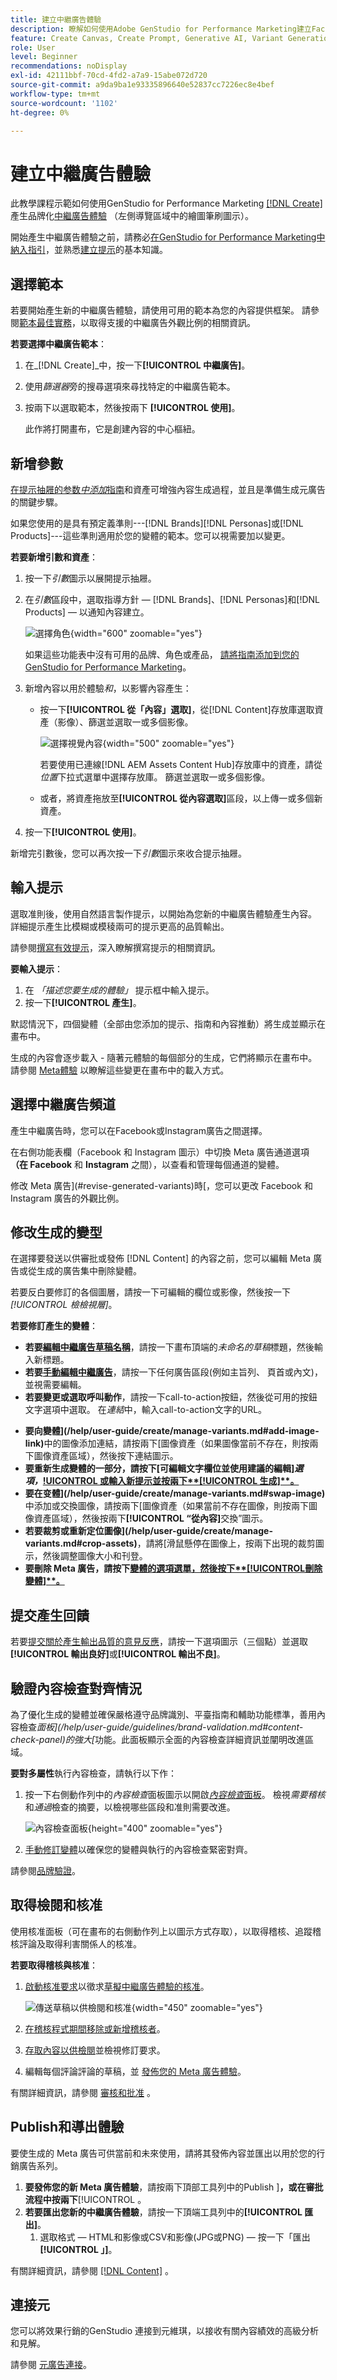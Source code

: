 ```yaml
---
title: 建立中繼廣告體驗
description: 瞭解如何使用Adobe GenStudio for Performance Marketing建立Facebook或Instagram的品牌內中繼廣告體驗。
feature: Create Canvas, Create Prompt, Generative AI, Variant Generation, Content Generation
role: User
level: Beginner
recommendations: noDisplay
exl-id: 42111bbf-70cd-4fd2-a7a9-15abe072d720
source-git-commit: a9da9ba1e93335896640e52837cc7226ec8e4bef
workflow-type: tm+mt
source-wordcount: '1102'
ht-degree: 0%

---
```


# 建立中繼廣告體驗

此教學課程示範如何使用GenStudio for Performance Marketing [[!DNL Create]](/help/user-guide/create/overview.md)產生品牌化[中繼廣告體驗](/help/user-guide/create/meta-experiences.md) （左側導覽區域中的繪圖筆刷圖示）。

開始產生中繼廣告體驗之前，請務必[在GenStudio for Performance Marketing中納入指引](/help/user-guide/guidelines/add-guidelines.md)，並熟悉[建立提示](/help/user-guide/effective-prompts.md)的基本知識。

## 選擇範本

若要開始產生新的中繼廣告體驗，請使用可用的範本為您的內容提供框架。 請參閱[範本最佳實務](/help/user-guide/content/best-practices-for-templates.md#follow-channel-specific-template-guidelines)，以取得支援的中繼廣告外觀比例的相關資訊。

**若要選擇中繼廣告範本**：

1. 在&#x200B;_[!DNL Create]_中，按一下&#x200B;**[!UICONTROL 中繼廣告]**。
1. 使用&#x200B;_篩選器_&#x200B;旁的搜尋選項來尋找特定的中繼廣告範本。
1. 按兩下以選取範本，然後按兩下 **[!UICONTROL 使用]**。

   此作將打開畫布，它是創建內容的中心樞紐。

## 新增參數

[在提示抽屜的参数&#x200B;_中添加_&#x200B;指南](/help/user-guide/guidelines/overview.md)和資產可增強內容生成過程，並且是準備生成元廣告的關鍵步驟。

如果您使用的是具有預定義準則---[!DNL Brands][!DNL Personas]或[!DNL Products]---這些準則適用於您的變體的範本。您可以視需要加以變更。

**若要新增引數和資產**：

1. 按一下&#x200B;_引數_&#x200B;圖示以展開提示抽屜。
1. 在&#x200B;_引數_&#x200B;區段中，選取指導方針 — [!DNL Brands]、[!DNL Personas]和[!DNL Products] — 以通知內容建立。

   ![選擇角色](/help/assets/persona-select.png){width="600" zoomable="yes"}

   如果這些功能表中沒有可用的品牌、角色或產品， [請將指南添加到您的 GenStudio for Performance Marketing](/help/user-guide/guidelines/add-guidelines.md)。

1. 新增內容以用於體驗&#x200B;*和*，以影響內容產生：
   * 按一下&#x200B;**[!UICONTROL 從「內容」選取]**，從[!DNL Content]存放庫選取資產（影像）、篩選並選取一或多個影像。

     ![選擇視覺內容](/help/assets/content-select-meta.png){width="500" zoomable="yes"}

     若要使用已連線[!DNL AEM Assets Content Hub]存放庫中的資產，請從&#x200B;_位置_&#x200B;下拉式選單中選擇存放庫。 篩選並選取一或多個影像。

   * 或者，將資產拖放至&#x200B;**[!UICONTROL 從內容選取]**&#x200B;區段，以上傳一或多個新資產。
1. 按一下&#x200B;**[!UICONTROL 使用]**。

新增完引數後，您可以再次按一下&#x200B;_引數_&#x200B;圖示來收合提示抽屜。

## 輸入提示

選取准則後，使用自然語言製作提示，以開始為您新的中繼廣告體驗產生內容。 詳細提示產生比模糊或模稜兩可的提示更高的品質輸出。

請參閱[撰寫有效提示](/help/user-guide/effective-prompts.md)，深入瞭解撰寫提示的相關資訊。

**要輸入提示**：

1. 在 _「描述您要生成的體驗」_ 提示框中輸入提示。
1. 按一下&#x200B;**[!UICONTROL 產生]**。

默認情況下，四個變體（全部由您添加的提示、指南和內容推動）將生成並顯示在畫布中。

生成的內容會逐步載入 - 隨著元體驗的每個部分的生成，它們將顯示在畫布中。 請參閱 [Meta體驗](/help/user-guide/create/meta-experiences.md#progressive-loading) 以瞭解這些變更在畫布中的載入方式。

## 選擇中繼廣告頻道

產生中繼廣告時，您可以在Facebook或Instagram廣告之間選擇。

在右側功能表欄（Facebook 和 Instagram 圖示）中切換 Meta 廣告通道選項 **（在 Facebook** 和 **Instagram** 之間），以查看和管理每個通道的變體。

修改 Meta 廣告](#revise-generated-variants)時[，您可以更改 Facebook 和 Instagram 廣告的外觀比例。

## 修改生成的變型

在選擇要發送以供審批或發佈 [!DNL Content] 的內容之前，您可以編輯 Meta 廣告或從生成的廣告集中刪除變體。

若要反白要修訂的各個圖層，請按一下可編輯的欄位或影像，然後按一下&#x200B;_[!UICONTROL 檢檢視層]_。

**若要修訂產生的變體**：

* **若要[編輯中繼廣告草稿名稱](/help/user-guide/create/manage-variants.md#change-draft-name)**，請按一下畫布頂端的&#x200B;_未命名的草稿_&#x200B;標題，然後輸入新標題。
* **若要[手動編輯中繼廣告](/help/user-guide/create/manage-variants.md#manually-edit-text)**，請按一下任何廣告區段(例如主旨列、
頁首或內文)，並視需要編輯。
* **若要變更或選取呼叫動作**，請按一下call-to-action按鈕，然後從可用的按鈕文字選項中選取。 在&#x200B;_連結_&#x200B;中，輸入call-to-action文字的URL。
<!-- **To [change or select the Call to action](/help/user-guide/create/manage-variants.md#revise-call-to-action)**, click the call-to-action button and select _[!UICONTROL Rephrase]_ or _[!UICONTROL Add link]_. -->
* **要向變體](/help/user-guide/create/manage-variants.md#add-image-link)**&#x200B;中的圖像添加連結，請按兩下[圖像資產（如果圖像當前不存在，則按兩下圖像資產區域），然後按下連結圖示。
* **要重新生成變體的一部分，請按下[可編輯文字欄位並使用建議的編輯&#x200B;]_選項，_[!UICONTROL 或輸入新提示並按兩下**[!UICONTROL &#x200B;生成&#x200B;]**。](/help/user-guide/create/manage-variants.md#re-generate-sections)**
* **要在变體](/help/user-guide/create/manage-variants.md#swap-image)**&#x200B;中添加或交換圖像，請按兩下[圖像資產（如果當前不存在圖像，則按兩下圖像資產區域），然後按兩下&#x200B;**[!UICONTROL “從內容]**&#x200B;交換”圖示。
* **若要裁剪或重新定位圖像](/help/user-guide/create/manage-variants.md#crop-assets)**，請將[滑鼠懸停在圖像上，按兩下出現的裁剪圖示，然後調整圖像大小和刊登。
* **要刪除 Meta 廣告，請按下[變體的選項選單，然後按下**[!UICONTROL &#x200B;刪除變體&#x200B;]**。](/help/user-guide/create/manage-variants.md#delete-variant)**

## 提交產生回饋

若要[提交關於產生輸出品質的意見反應](/help/user-guide/create/manage-variants.md#generation-feedback)，請按一下選項圖示（三個點）並選取&#x200B;**[!UICONTROL 輸出良好]**&#x200B;或&#x200B;**[!UICONTROL 輸出不良]**。

## 驗證內容檢查對齊情況

為了優化生成的變體並確保嚴格遵守品牌識別、平臺指南和輔助功能標準，善用內容檢查&#x200B;_面板](/help/user-guide/guidelines/brand-validation.md#content-check-panel)的強大[_&#x200B;功能。此面板顯示全面的內容檢查詳細資訊並闡明改進區域。

**要對多屬性**&#x200B;執行內容檢查，請執行以下作：

1. 按一下右側動作列中的&#x200B;_內容檢查_&#x200B;面板圖示以開啟&#x200B;[_內容檢查_&#x200B;面板](/help/user-guide/guidelines/brand-validation.md#content-check-panel)。 檢視&#x200B;*需要稽核*&#x200B;和&#x200B;*通過*&#x200B;檢查的摘要，以檢視哪些區段和准則需要改進。

   ![_內容檢查_&#x200B;面板](/help/assets/content-check-panel.png){height="400" zoomable="yes"}

1. [手動修訂變體](#revise-generated-variants)以確保您的變體與執行的內容檢查緊密對齊。

請參閱[品牌驗證](/help/user-guide/guidelines/brand-validation.md)。

## 取得檢閱和核准

使用核准面板（可在畫布的右側動作列上以圖示方式存取），以取得稽核、追蹤稽核評論及取得利害關係人的核准。

**若要取得稽核與核准**：

1. [啟動核准要求](/help/user-guide/approvals/request-review.md)以徵求[草擬中繼廣告體驗的核准](/help/user-guide/approvals/approve-content.md)。

   ![傳送草稿以供檢閱和核准](/help/assets/send-approval-meta.png){width="450" zoomable="yes"}

1. [在稽核程式期間移除或新增稽核者](/help/user-guide/approvals/review-and-edit.md#manage-approvals)。
1. [存取內容以供檢閱](/help/user-guide/approvals/review-and-edit.md#access-content-for-review)並檢視修訂要求。
1. 編輯每個評論評論的草稿，並 [發佈您的 Meta 廣告體驗](#publish-and-export-experience)。

有關詳細資訊，請參閱 [審核和批准](/help/user-guide/approvals/overview.md) 。

## Publish和導出體驗

要使生成的 Meta 廣告可供當前和未來使用，請將其發佈內容並匯出以用於您的行銷廣告系列。

1. **要發佈您的新 Meta 廣告體驗**，請按兩下頂部工具列中的Publish ]**，或在審批流程中按兩下**[!UICONTROL 。
1. **若要匯出您新的中繼廣告體驗**，請按一下頂端工具列中的&#x200B;**[!UICONTROL 匯出]**。
   1. 選取格式 — HTML和影像或CSV和影像(JPG或PNG) — 按一下「匯出&#x200B;**[!UICONTROL 」]**。

有關詳細資訊，請參閱 [[!DNL Content]](/help/user-guide/content/overview.md#search-and-find-approved-content) 。

## 連接元

您可以將效果行銷的GenStudio 連接到元維琪，以接收有關內容績效的高級分析和見解。

請參閱 [元廣告連接](/help/user-guide/connectors/connect-channel.md#meta-ads-connect)。
